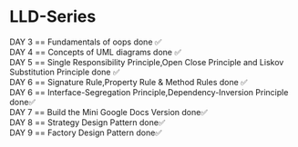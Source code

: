 # LLD-Series<br>
DAY 3 == Fundamentals of oops done ✅<br>
DAY 4 == Concepts of UML diagrams done ✅<br>
DAY 5 == Single Responsibility Principle,Open Close Principle and Liskov Substitution Principle done ✅<br>
DAY 6 == Signature Rule,Property Rule & Method Rules done ✅<br>
DAY 6 == Interface-Segregation Principle,Dependency-Inversion Principle done✅<br>
DAY 7 == Build the Mini Google Docs Version done✅<br>
DAY 8 == Strategy Design Pattern done✅<br>
DAY 9 == Factory Design Pattern done✅<br>